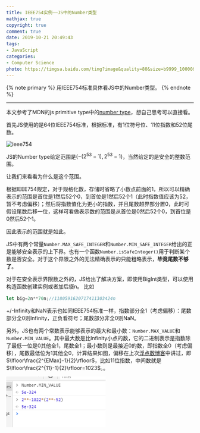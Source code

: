 ```yaml
---
title: IEEE754实例——JS中的Number类型
mathjax: true
copyright: true
comment: true
date: 2019-10-21 20:49:43
tags:
- JavaScript
categories:
- Computer Science
photo: https://timgsa.baidu.com/timg?image&quality=80&size=b9999_10000&sec=1573900783016&di=91e30ae74ee2ae110d8cbc4a707bafdc&imgtype=0&src=http%3A%2F%2Fres.kaifu.com%2Fisy%2Fupload%2Fbooklet%2F20120911%2F0m3xz10fsvefjdd0_watermark.jpg
---
```


{% note primary %}
用IEEE754标准具体看JS中的Number类型。
{% endnote %}

<!-- more -->

---



本文参考了MDN的js primitive type中的[number type](https://developer.mozilla.org/en-US/docs/Web/JavaScript/Data_structures#Primitive_values)，想自己思考可以直接看。


首先JS使用的是64位IEEE754标准，根据标准，有1位符号位、11位指数和52位尾数。

![ieee754](https://timgsa.baidu.com/timg?image&quality=80&size=b9999_10000&sec=1571672841313&di=e2e5d1348fca590fd1685521ca677dc6&imgtype=jpg&src=http%3A%2F%2Fimg0.imgtn.bdimg.com%2Fit%2Fu%3D1405953990%2C784895530%26fm%3D214%26gp%3D0.jpg)


JS的Number type给定范围是($-(2^{53}-1),2^{53}-1$)，当然给定的是安全的整数范围。

让我们来看看为什么是这个范围。

根据IEEE754规定，对于规格化数，存储时省略了小数点前面的1，所以可以精确表示的范围是首位是1然后52个0，到首位是1然后52个1（此时指数值应该为52，暂不考虑偏移）；然后将指数值化为更小的指数，并且尾数越界部分置0，此时可假设尾数后移一位，这样可看做表示数的范围是从首位是0然后52个0，到首位是0然后52个1。

因此表示的范围就是如此。

JS中有两个常量`Number.MAX_SAFE_INTEGER`和`Number.MIN_SAFE_INTEGER`给出的正是能够安全表示的上下界。也有一个函数`Number.isSafeInteger()`用于判断某个数是否安全。对于这个界限之外的无法精确表示的只能粗略表示，**毕竟尾数不够了**。

对于在安全表示界限数之外的，JS给出了解决方案，即使用BigInt类型，可以使用构造函数创建实例或者加后缀n。
比如
```javascript
let big=2n**70n;//1180591620717411303424n
```

+/-Infinity和NaN表示也如同IEEE754标准一样，指数部分全1（考虑偏移）：尾数部分全0则Infinity，正负看符号；尾数部分非全0则NaN。

另外，JS也有两个常数表示能够表示的最大和最小数：`Number.MAX_VALUE`和`Number.MIN_VALUE`。其中最大数是比Infinity小点的数，它的二进制表示是指数除了最低一位是0其他全1，尾数全1；最小数则是最接近0的数，即指数全0（考虑偏移），尾数最低位为1其他全0，计算结果如图，偏移在上次[浮点数博客](/2019/03/03/float-think/)中讲过，即$\lfloor\frac{2^{EMax}-1}{2}\rfloor$，比如11位指数，中间数就是$\lfloor\frac{2^{11}-1}{2}\rfloor=1023$。。

![](ieee754-float-instance-js/754-js.png)


